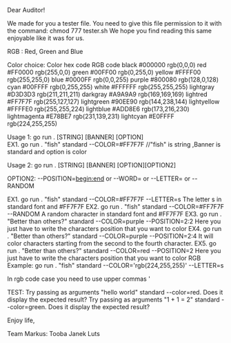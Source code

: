 Dear Auditor!

We made for you a tester file. You need to give this file permission to it with the command: chmod 777 tester.sh
We hope you find reading this same enjoyable like it was for us.


RGB : Red, Green and Blue 

Color choice:
Color		    hex code   	    RGB code
black		    #000000	 	    rgb(0,0,0)
red		        #FF0000		    rgb(255,0,0)
green		    #00FF00 	    rgb(0,255,0)
yellow		    #FFFF00		    rgb(255,255,0)
blue		    #0000FF 	    rgb(0,0,255)
purple  	    #800080		    rgb(128,0,128)
cyan		    #00FFFF 	    rgb(0,255,255)
white  		    #FFFFFF		    rgb(255,255,255)
lightgray 	    #D3D3D3 	    rgb(211,211,211)
darkgray 	    #A9A9A9		    rgb(169,169,169)
lightred	    #FF7F7F		    rgb(255,127,127)
lightgreen	    #90EE90		    rgb(144,238,144)
lightyellow	    #FFFFE0		    rgb(255,255,224)
lightblue	    #ADD8E6		    rgb(173,216,230)
lightmagenta	#E78BE7		    rgb(231,139,231)
lightcyan 	    #E0FFFF		    rgb(224,255,255)

Usage 1: go run . [STRING] [BANNER] [OPTION]  
EX1. go run . "fish" standard --COLOR=#FF7F7F  //"fish" is string  ,Banner is standard and option is color 

Usage 2: go run . [STRING] [BANNER] [OPTION][OPTION2]

OPTION2:  --POSITION=<begin:end> or --WORD=<word> or --LETTER=<letter> or --RANDOM

EX1. go run . "fish" standard --COLOR=#FF7F7F --LETTER=s
The letter s in standard font and #FF7F7F
EX2. go run . "fish" standard --COLOR=#FF7F7F --RANDOM
A random character in standard font and #FF7F7F
EX3. go run . "Better than others?" standard --COLOR=purple --POSITION=2:2
Here you just have to  write the characters position that you want to color 
EX4. go run . "Better than others?" standard --COLOR=purple --POSITION=2:4
It will color characters starting from the second to the fourth character.
EX5. go run . "Better than others?" standard --COLOR=red  --POSITION=2
Here you just have to  write the characters position that you want to color 
RGB Example:
go run . "fish" standard --COLOR='rgb(224,255,255)' --LETTER=s

In rgb code case you need to use upper commas ' 

TEST:
Try passing as arguments "hello world" standard --color=red.
Does it display the expected result?
Try passing as arguments "1 + 1 = 2" standard --color=green.
Does it display the expected result?

Enjoy life,

Team Markus:
Tooba
Janek Luts